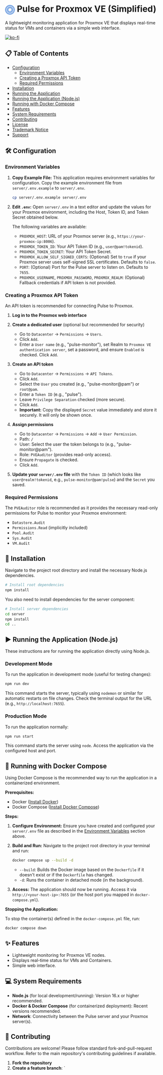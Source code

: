 # <img src="public/logos/pulse-logo-256x256.png" alt="Pulse Logo" width="32" height="32" style="vertical-align: middle"> Pulse for Proxmox VE (Simplified)

A lightweight monitoring application for Proxmox VE that displays real-time status for VMs and containers via a simple web interface.

[![ko-fi](https://ko-fi.com/img/githubbutton_sm.svg)](https://ko-fi.com/rcourtman)

## 📋 Table of Contents
- [Configuration](#️-configuration)
  - [Environment Variables](#environment-variables)
  - [Creating a Proxmox API Token](#creating-a-proxmox-api-token)
  - [Required Permissions](#required-permissions)
- [Installation](#-installation)
- [Running the Application](#-running-the-application)
- [Running the Application (Node.js)](#️-running-the-application-nodejs)
- [Running with Docker Compose](#-running-with-docker-compose)
- [Features](#-features)
- [System Requirements](#-system-requirements)
- [Contributing](#-contributing)
- [License](#-license)
- [Trademark Notice](#trademark-notice)
- [Support](#-support)

## 🛠️ Configuration

### Environment Variables

1.  **Copy Example File:** This application requires environment variables for configuration. Copy the example environment file from `server/.env.example` to `server/.env`.

    ```bash
    cp server/.env.example server/.env
    ```

2.  **Edit `.env`:** Open `server/.env` in a text editor and update the values for your Proxmox environment, including the Host, Token ID, and Token Secret obtained below.

    The following variables are available:
    - `PROXMOX_HOST`: URL of your Proxmox server (e.g., `https://your-proxmox-ip:8006`).
    - `PROXMOX_TOKEN_ID`: Your API Token ID (e.g., `user@pam!tokenid`).
    - `PROXMOX_TOKEN_SECRET`: Your API Token Secret.
    - `PROXMOX_ALLOW_SELF_SIGNED_CERTS`: (Optional) Set to `true` if your Proxmox server uses self-signed SSL certificates. Defaults to `false`.
    - `PORT`: (Optional) Port for the Pulse server to listen on. Defaults to `7655`.
    - `PROXMOX_USERNAME`, `PROXMOX_PASSWORD`, `PROXMOX_REALM`: (Optional) Fallback credentials if API token is not provided.

### Creating a Proxmox API Token

An API token is recommended for connecting Pulse to Proxmox.

1.  **Log in to the Proxmox web interface**

2.  **Create a dedicated user** (optional but recommended for security)
    *   Go to `Datacenter` → `Permissions` → `Users`.
    *   Click `Add`.
    *   Enter a `User name` (e.g., "pulse-monitor"), set Realm to `Proxmox VE authentication server`, set a password, and ensure `Enabled` is checked. Click `Add`.

3.  **Create an API token**
    *   Go to `Datacenter` → `Permissions` → `API Tokens`.
    *   Click `Add`.
    *   Select the `User` you created (e.g., "pulse-monitor@pam") or `root@pam`.
    *   Enter a `Token ID` (e.g., "pulse").
    *   Leave `Privilege Separation` checked (more secure).
    *   Click `Add`.
    *   **Important:** Copy the displayed `Secret` value immediately and store it securely. It will only be shown once.

4.  **Assign permissions**
    *   Go to `Datacenter` → `Permissions` → `Add` → `User Permission`.
    *   Path: `/`
    *   User: Select the user the token belongs to (e.g., "pulse-monitor@pam").
    *   Role: `PVEAuditor` (provides read-only access).
    *   Ensure `Propagate` is checked.
    *   Click `Add`.

5.  **Update your `server/.env` file** with the `Token ID` (which looks like `user@realm!tokenid`, e.g., `pulse-monitor@pam!pulse`) and the `Secret` you saved.

### Required Permissions

The `PVEAuditor` role is recommended as it provides the necessary read-only permissions for Pulse to monitor your Proxmox environment:
- `Datastore.Audit`
- `Permissions.Read` (implicitly included)
- `Pool.Audit`
- `Sys.Audit`
- `VM.Audit`

## 💾 Installation

Navigate to the project root directory and install the necessary Node.js dependencies.

```bash
# Install root dependencies
npm install
```

You also need to install dependencies for the server component:

```bash
# Install server dependencies
cd server
npm install
cd ..
```

## ▶️ Running the Application (Node.js)

These instructions are for running the application directly using Node.js.

### Development Mode

To run the application in development mode (useful for testing changes):

```bash
npm run dev
```
This command starts the server, typically using `nodemon` or similar for automatic restarts on file changes. Check the terminal output for the URL (e.g., `http://localhost:7655`).

### Production Mode

To run the application normally:

```bash
npm run start
```
This command starts the server using `node`. Access the application via the configured host and port.

## 🐳 Running with Docker Compose

Using Docker Compose is the recommended way to run the application in a containerized environment.

**Prerequisites:**
- Docker ([Install Docker](https://docs.docker.com/engine/install/))
- Docker Compose ([Install Docker Compose](https://docs.docker.com/compose/install/))

**Steps:**

1.  **Configure Environment:** Ensure you have created and configured your `server/.env` file as described in the [Environment Variables](#environment-variables) section above.

2.  **Build and Run:** Navigate to the project root directory in your terminal and run:
    ```bash
    docker compose up --build -d
    ```
    - `--build`: Builds the Docker image based on the `Dockerfile` if it doesn't exist or if the `Dockerfile` has changed.
    - `-d`: Runs the container in detached mode (in the background).

3.  **Access:** The application should now be running. Access it via `http://<your-host-ip>:7655` (or the host port you mapped in `docker-compose.yml`).

**Stopping the Application:**

To stop the container(s) defined in the `docker-compose.yml` file, run:

```bash
docker compose down
```

## ✨ Features

- Lightweight monitoring for Proxmox VE nodes.
- Displays real-time status for VMs and Containers.
- Simple web interface.

## 💻 System Requirements

- **Node.js** (for local development/running): Version 16.x or higher recommended.
- **Docker & Docker Compose** (for containerized deployment): Recent versions recommended.
- **Network**: Connectivity between the Pulse server and your Proxmox server(s).

## 👥 Contributing

Contributions are welcome! Please follow standard fork-and-pull-request workflow. Refer to the main repository's contributing guidelines if available.

1.  **Fork the repository**
2.  **Create a feature branch**: `